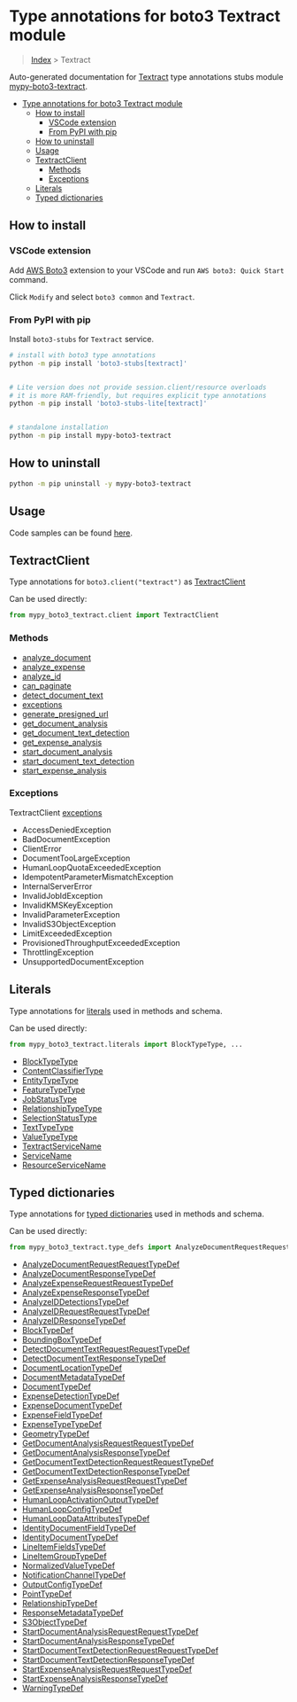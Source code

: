 <a id="type-annotations-for-boto3-textract-module"></a>

# Type annotations for boto3 Textract module

> [Index](../README.md) > Textract

Auto-generated documentation for
[Textract](https://boto3.amazonaws.com/v1/documentation/api/latest/reference/services/textract.html#Textract)
type annotations stubs module
[mypy-boto3-textract](https://pypi.org/project/mypy-boto3-textract/).

- [Type annotations for boto3 Textract module](#type-annotations-for-boto3-textract-module)
  - [How to install](#how-to-install)
    - [VSCode extension](#vscode-extension)
    - [From PyPI with pip](#from-pypi-with-pip)
  - [How to uninstall](#how-to-uninstall)
  - [Usage](#usage)
  - [TextractClient](#textractclient)
    - [Methods](#methods)
    - [Exceptions](#exceptions)
  - [Literals](#literals)
  - [Typed dictionaries](#typed-dictionaries)

<a id="how-to-install"></a>

## How to install

<a id="vscode-extension"></a>

### VSCode extension

Add
[AWS Boto3](https://marketplace.visualstudio.com/items?itemName=Boto3typed.boto3-ide)
extension to your VSCode and run `AWS boto3: Quick Start` command.

Click `Modify` and select `boto3 common` and `Textract`.

<a id="from-pypi-with-pip"></a>

### From PyPI with pip

Install `boto3-stubs` for `Textract` service.

```bash
# install with boto3 type annotations
python -m pip install 'boto3-stubs[textract]'


# Lite version does not provide session.client/resource overloads
# it is more RAM-friendly, but requires explicit type annotations
python -m pip install 'boto3-stubs-lite[textract]'


# standalone installation
python -m pip install mypy-boto3-textract
```

<a id="how-to-uninstall"></a>

## How to uninstall

```bash
python -m pip uninstall -y mypy-boto3-textract
```

<a id="usage"></a>

## Usage

Code samples can be found [here](./usage.md).

<a id="textractclient"></a>

## TextractClient

Type annotations for `boto3.client("textract")` as
[TextractClient](./client.md)

Can be used directly:

```python
from mypy_boto3_textract.client import TextractClient
```

<a id="methods"></a>

### Methods

- [analyze_document](./client.md#analyze_document)
- [analyze_expense](./client.md#analyze_expense)
- [analyze_id](./client.md#analyze_id)
- [can_paginate](./client.md#can_paginate)
- [detect_document_text](./client.md#detect_document_text)
- [exceptions](./client.md#exceptions)
- [generate_presigned_url](./client.md#generate_presigned_url)
- [get_document_analysis](./client.md#get_document_analysis)
- [get_document_text_detection](./client.md#get_document_text_detection)
- [get_expense_analysis](./client.md#get_expense_analysis)
- [start_document_analysis](./client.md#start_document_analysis)
- [start_document_text_detection](./client.md#start_document_text_detection)
- [start_expense_analysis](./client.md#start_expense_analysis)

<a id="exceptions"></a>

### Exceptions

TextractClient [exceptions](./client.md#exceptions)

- AccessDeniedException
- BadDocumentException
- ClientError
- DocumentTooLargeException
- HumanLoopQuotaExceededException
- IdempotentParameterMismatchException
- InternalServerError
- InvalidJobIdException
- InvalidKMSKeyException
- InvalidParameterException
- InvalidS3ObjectException
- LimitExceededException
- ProvisionedThroughputExceededException
- ThrottlingException
- UnsupportedDocumentException

<a id="literals"></a>

## Literals

Type annotations for [literals](./literals.md) used in methods and schema.

Can be used directly:

```python
from mypy_boto3_textract.literals import BlockTypeType, ...
```

- [BlockTypeType](./literals.md#blocktypetype)
- [ContentClassifierType](./literals.md#contentclassifiertype)
- [EntityTypeType](./literals.md#entitytypetype)
- [FeatureTypeType](./literals.md#featuretypetype)
- [JobStatusType](./literals.md#jobstatustype)
- [RelationshipTypeType](./literals.md#relationshiptypetype)
- [SelectionStatusType](./literals.md#selectionstatustype)
- [TextTypeType](./literals.md#texttypetype)
- [ValueTypeType](./literals.md#valuetypetype)
- [TextractServiceName](./literals.md#textractservicename)
- [ServiceName](./literals.md#servicename)
- [ResourceServiceName](./literals.md#resourceservicename)

<a id="typed-dictionaries"></a>

## Typed dictionaries

Type annotations for [typed dictionaries](./type_defs.md) used in methods and
schema.

Can be used directly:

```python
from mypy_boto3_textract.type_defs import AnalyzeDocumentRequestRequestTypeDef, ...
```

- [AnalyzeDocumentRequestRequestTypeDef](./type_defs.md#analyzedocumentrequestrequesttypedef)
- [AnalyzeDocumentResponseTypeDef](./type_defs.md#analyzedocumentresponsetypedef)
- [AnalyzeExpenseRequestRequestTypeDef](./type_defs.md#analyzeexpenserequestrequesttypedef)
- [AnalyzeExpenseResponseTypeDef](./type_defs.md#analyzeexpenseresponsetypedef)
- [AnalyzeIDDetectionsTypeDef](./type_defs.md#analyzeiddetectionstypedef)
- [AnalyzeIDRequestRequestTypeDef](./type_defs.md#analyzeidrequestrequesttypedef)
- [AnalyzeIDResponseTypeDef](./type_defs.md#analyzeidresponsetypedef)
- [BlockTypeDef](./type_defs.md#blocktypedef)
- [BoundingBoxTypeDef](./type_defs.md#boundingboxtypedef)
- [DetectDocumentTextRequestRequestTypeDef](./type_defs.md#detectdocumenttextrequestrequesttypedef)
- [DetectDocumentTextResponseTypeDef](./type_defs.md#detectdocumenttextresponsetypedef)
- [DocumentLocationTypeDef](./type_defs.md#documentlocationtypedef)
- [DocumentMetadataTypeDef](./type_defs.md#documentmetadatatypedef)
- [DocumentTypeDef](./type_defs.md#documenttypedef)
- [ExpenseDetectionTypeDef](./type_defs.md#expensedetectiontypedef)
- [ExpenseDocumentTypeDef](./type_defs.md#expensedocumenttypedef)
- [ExpenseFieldTypeDef](./type_defs.md#expensefieldtypedef)
- [ExpenseTypeTypeDef](./type_defs.md#expensetypetypedef)
- [GeometryTypeDef](./type_defs.md#geometrytypedef)
- [GetDocumentAnalysisRequestRequestTypeDef](./type_defs.md#getdocumentanalysisrequestrequesttypedef)
- [GetDocumentAnalysisResponseTypeDef](./type_defs.md#getdocumentanalysisresponsetypedef)
- [GetDocumentTextDetectionRequestRequestTypeDef](./type_defs.md#getdocumenttextdetectionrequestrequesttypedef)
- [GetDocumentTextDetectionResponseTypeDef](./type_defs.md#getdocumenttextdetectionresponsetypedef)
- [GetExpenseAnalysisRequestRequestTypeDef](./type_defs.md#getexpenseanalysisrequestrequesttypedef)
- [GetExpenseAnalysisResponseTypeDef](./type_defs.md#getexpenseanalysisresponsetypedef)
- [HumanLoopActivationOutputTypeDef](./type_defs.md#humanloopactivationoutputtypedef)
- [HumanLoopConfigTypeDef](./type_defs.md#humanloopconfigtypedef)
- [HumanLoopDataAttributesTypeDef](./type_defs.md#humanloopdataattributestypedef)
- [IdentityDocumentFieldTypeDef](./type_defs.md#identitydocumentfieldtypedef)
- [IdentityDocumentTypeDef](./type_defs.md#identitydocumenttypedef)
- [LineItemFieldsTypeDef](./type_defs.md#lineitemfieldstypedef)
- [LineItemGroupTypeDef](./type_defs.md#lineitemgrouptypedef)
- [NormalizedValueTypeDef](./type_defs.md#normalizedvaluetypedef)
- [NotificationChannelTypeDef](./type_defs.md#notificationchanneltypedef)
- [OutputConfigTypeDef](./type_defs.md#outputconfigtypedef)
- [PointTypeDef](./type_defs.md#pointtypedef)
- [RelationshipTypeDef](./type_defs.md#relationshiptypedef)
- [ResponseMetadataTypeDef](./type_defs.md#responsemetadatatypedef)
- [S3ObjectTypeDef](./type_defs.md#s3objecttypedef)
- [StartDocumentAnalysisRequestRequestTypeDef](./type_defs.md#startdocumentanalysisrequestrequesttypedef)
- [StartDocumentAnalysisResponseTypeDef](./type_defs.md#startdocumentanalysisresponsetypedef)
- [StartDocumentTextDetectionRequestRequestTypeDef](./type_defs.md#startdocumenttextdetectionrequestrequesttypedef)
- [StartDocumentTextDetectionResponseTypeDef](./type_defs.md#startdocumenttextdetectionresponsetypedef)
- [StartExpenseAnalysisRequestRequestTypeDef](./type_defs.md#startexpenseanalysisrequestrequesttypedef)
- [StartExpenseAnalysisResponseTypeDef](./type_defs.md#startexpenseanalysisresponsetypedef)
- [WarningTypeDef](./type_defs.md#warningtypedef)
